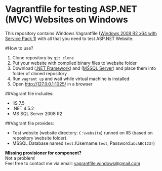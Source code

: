 Vagrantfile for testing ASP.NET (MVC) Websites on Windows
=============================

This repository contains Windows Vagrantfile ([Windows 2008 R2 x64 with Service Pack 1](https://vagrantcloud.com/ferventcoder/boxes/win2008r2-x64-nocm)) with all that you need to test ASP.NET Website.

#How to use?
1. Clone repository by `git clone`
2. Put your website with compiled binary files to \website folder
3. Download ([.NET Framework](http://download.microsoft.com/download/E/2/1/E21644B5-2DF2-47C2-91BD-63C560427900/NDP452-KB2901907-x86-x64-AllOS-ENU.exe)) and ([MSSQL Server](http://download.microsoft.com/download/0/4/B/04BE03CD-EAF3-4797-9D8D-2E08E316C998/SQLEXPRWT_x64_ENU.exe)) and place them into folder of cloned repository
4. Run `vagrant up` and wait while virtual machine is installed
5. Open http://127.0.0.1:1025/ in a browser

##Vagrant file includes:
* IIS 7.5
* .NET 4.5.2
* MS SQL Server 2008 R2

##Vagrant file provides:
* Test website (website directory: `C:\website`) runned on IIS (based on repository \website folder).
* MSSQL Database named `test`.(Username:`test`, Password:`abcABC123!`)
 
**Missing provisioner for component?**  
Not a problem!  
Feel free to contact me via email: vagrantfile.windows@gmail.com

